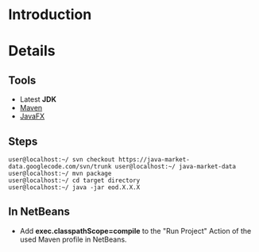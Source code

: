 # Introduction #

# Details #

## Tools ##

  * Latest **JDK**
  * [Maven](http://maven.apache.org/)
  * [JavaFX](http://docs.oracle.com/javafx/)

## Steps ##

```
user@localhost:~/ svn checkout https://java-market-data.googlecode.com/svn/trunk user@localhost:~/ java-market-data
user@localhost:~/ mvn package
user@localhost:~/ cd target directory
user@localhost:~/ java -jar eod.X.X.X
```

## In NetBeans ##

  * Add **exec.classpathScope=compile** to the "Run Project" Action of the used Maven profile in NetBeans.